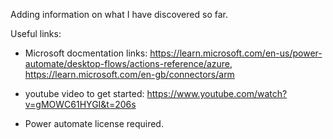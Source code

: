 Adding information on what I have discovered so far.

Useful links:
- Microsoft docmentation links: https://learn.microsoft.com/en-us/power-automate/desktop-flows/actions-reference/azure, https://learn.microsoft.com/en-gb/connectors/arm

- youtube video to get started: https://www.youtube.com/watch?v=gMOWC61HYGI&t=206s

- Power automate license required.